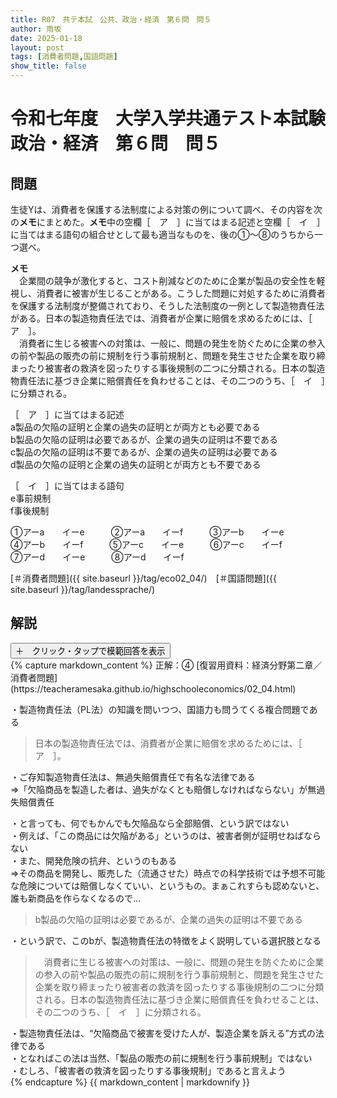 ```yaml
---
title: R07　共テ本試　公共、政治・経済　第６問　問５
author: 雨坂
date: 2025-01-18
layout: post
tags: [消費者問題,国語問題]
show_title: false
---
```

  
# 令和七年度　大学入学共通テスト本試験　政治・経済　第６問　問５  
  
## 問題  
生徒Yは、消費者を保護する法制度による対策の例について調べ、その内容を次の**メモ**にまとめた。**メモ**中の空欄［　ア　］に当てはまる記述と空欄［　イ　］に当てはまる語句の組合せとして最も適当なものを、後の①～⑧のうちから一つ選べ。  
  
**メモ**  
　企業間の競争が激化すると、コスト削減などのために企業が製品の安全性を軽視し、消費者に被害が生じることがある。こうした問題に対処するために消費者を保護する法制度が整備されており、そうした法制度の一例として製造物責任法がある。日本の製造物責任法では、消費者が企業に賠償を求めるためには、［　ア　］。  
　消費者に生じる被害への対策は、一般に、問題の発生を防ぐために企業の参入の前や製品の販売の前に規制を行う事前規制と、問題を発生させた企業を取り締まったり被害者の救済を図ったりする事後規制の二つに分類される。日本の製造物責任法に基づき企業に賠償責任を負わせることは、その二つのうち、［　イ　］に分類される。  
  
［　ア　］に当てはまる記述  
a製品の欠陥の証明と企業の過失の証明とが両方とも必要である  
b製品の欠陥の証明は必要であるが、企業の過失の証明は不要である  
c製品の欠陥の証明は不要であるが、企業の過失の証明は必要である  
d製品の欠陥の証明と企業の過失の証明とが両方とも不要である  
  
［　イ　］に当てはまる語句  
e事前規制  
f事後規制  
  
①アーa　　イーe　　　②アーa　　イーf　　　③アーb　　イーe  
④アーb　　イーf　　　⑤アーc　　イーe　　　⑥アーc　　イーf  
⑦アーd　　イーe　　　⑧アーd　　イーf  
  
[＃消費者問題]({{ site.baseurl }}/tag/eco02_04/)　[＃国語問題]({{ site.baseurl }}/tag/landessprache/)  
  
## 解説  
<div class="collapsible">
  <button class="collapsible-button">＋　クリック・タップで模範回答を表示</button>
  <div class="collapsible-content">
    {% capture markdown_content %}
正解：④  
[復習用資料：経済分野第二章／消費者問題](https://teacheramesaka.github.io/highschooleconomics/02_04.html)  
  
・製造物責任法（PL法）の知識を問いつつ、国語力も問うてくる複合問題である  
  
>日本の製造物責任法では、消費者が企業に賠償を求めるためには、［　ア　］。  
  
・ご存知製造物責任法は、無過失賠償責任で有名な法律である  
⇒「欠陥商品を製造した者は、過失がなくとも賠償しなければならない」が無過失賠償責任  
  
・と言っても、何でもかんでも欠陥品なら全部賠償、という訳ではない  
・例えば、「この商品には欠陥がある」というのは、被害者側が証明せねばならない  
・また、開発危険の抗弁、というのもある  
⇒その商品を開発し、販売した（流通させた）時点での科学技術では予想不可能な危険については賠償しなくていい、というもの。まぁこれすらも認めないと、誰も新商品を作らなくなるので…  
  
>b製品の欠陥の証明は必要であるが、企業の過失の証明は不要である  
  
・という訳で、このbが、製造物責任法の特徴をよく説明している選択肢となる  
  
>　消費者に生じる被害への対策は、一般に、問題の発生を防ぐために企業の参入の前や製品の販売の前に規制を行う事前規制と、問題を発生させた企業を取り締まったり被害者の救済を図ったりする事後規制の二つに分類される。日本の製造物責任法に基づき企業に賠償責任を負わせることは、その二つのうち、［　イ　］に分類される。  
  
・製造物責任法は、“欠陥商品で被害を受けた人が、製造企業を訴える”方式の法律である  
・となればこの法は当然、「製品の販売の前に規制を行う事前規制」ではない  
・むしろ、「被害者の救済を図ったりする事後規制」であると言えよう  
    {% endcapture %}
    {{ markdown_content | markdownify }}
  </div>
</div>